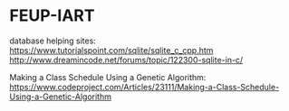 # FEUP-IART

database helping sites:
https://www.tutorialspoint.com/sqlite/sqlite_c_cpp.htm
http://www.dreamincode.net/forums/topic/122300-sqlite-in-c/

Making a Class Schedule Using a Genetic Algorithm:
https://www.codeproject.com/Articles/23111/Making-a-Class-Schedule-Using-a-Genetic-Algorithm
